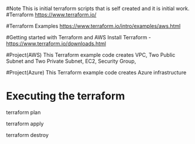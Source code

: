 #Note
This is initial terraform scripts that is self created and it is initial work.
#Terraform
https://www.terraform.io/

#Terraform Examples
https://www.terraform.io/intro/examples/aws.html

#Getting started with Terraform and AWS
Install Terraform - https://www.terraform.io/downloads.html

#Project(AWS)
This Terraform example code creates
VPC,
Two Public Subnet and Two Private Subnet,
EC2,
Security Group,

#Project(Azure)
This Terraform example code creates Azure infrastructure

# Executing the terraform
terraform plan

terraform apply

terraform destroy

